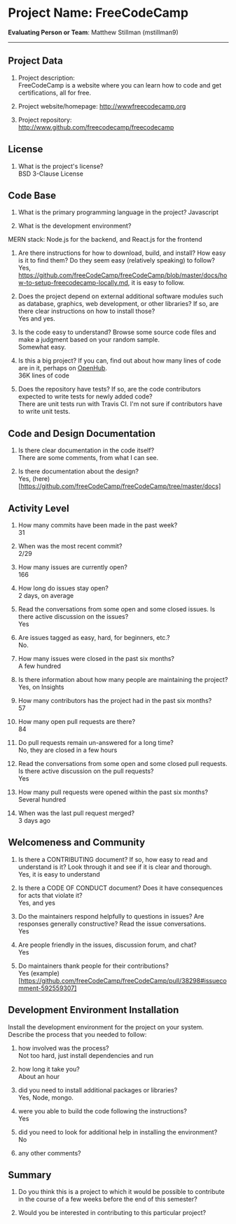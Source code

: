 # Project Name:  FreeCodeCamp



**Evaluating Person or Team**:
Matthew Stillman (mstillman9)

---

## Project Data

1. Project description: <br>
FreeCodeCamp is a website where you can learn how to code and get certifications, all for free. 

1. Project website/homepage: http://wwwfreecodecamp.org

1. Project repository: http://www.github.com/freecodecamp/freecodecamp



## License

1. What is the project's license? <br>
BSD 3-Clause License



## Code Base


1. What is the primary programming language in the project?
Javascript

1. What is the development environment? <br>

MERN stack: Node.js for the backend, and React.js for the frontend

1. Are there instructions for how to download, build, and install? How easy is it
to find them? Do they seem easy (relatively speaking) to follow? <br>
Yes, https://github.com/freeCodeCamp/freeCodeCamp/blob/master/docs/how-to-setup-freecodecamp-locally.md, it is easy to follow.

1. Does the project depend on external additional software modules such as
database,  graphics, web development, or other libraries? If so, are there clear instructions on how to install those? <br>
Yes and yes.

1. Is the code easy to understand? Browse some source code files and make
a judgment based on your random sample. <br>
Somewhat easy.

1. Is this a big project? If you can, find out about how many lines of code
are in it, perhaps on [OpenHub](https://www.openhub.net/). <br>
36K lines of code

1. Does the repository have tests? If so, are the code contributors expected to write tests for newly added code? <br>
There are unit tests run with Travis CI. I'm not sure if contributors have to write unit tests.



## Code and Design Documentation
1. Is there clear documentation in the code itself? <br>
There are some comments, from what I can see.

1. Is there documentation about the design?  <br>
Yes, (here)[https://github.com/freeCodeCamp/freeCodeCamp/tree/master/docs]


## Activity Level


1. How many commits have been made in the past week? <br> 31

1. When was the most recent commit? <br> 2/29

1. How many issues are currently open? <br> 166

1. How long do issues stay open? <br> 2 days, on average
	<!--
	Take the five closed issues (they can be most recently closed or a sample distributed over time) and look at when each was first reported.
	Compute the number of days that each was open and take the average.
	-->

1. Read the conversations from some open and some closed issues. Is there active discussion on the issues? <br> Yes

1. Are issues tagged as easy, hard, for beginners, etc.? <br> No.

1. How many issues were closed in the past six months? <br> A few hundred

1. Is there information about how many people are maintaining the project? <br> Yes, on Insights

1. How many contributors has the project had in the past six months? <br> 57

1. How many open pull requests are there? <br> 84

1. Do pull requests remain un-answered for a long time? <br> No, they are closed in a few hours
	<!--
	Look at the closed pull requests to see how long they stayed open.
	Take the five closed pull requests  (they can be most recently closed or a sample distributed over time) and look at when each was first created.
	Compute the number of days that each was open and take the average.
	-->

1. Read the conversations from some open and some closed pull requests.  Is there active discussion on the pull requests? <br> Yes

1. How many pull requests were opened within the past six months? <br> Several hundred

1. When was the last  pull request  merged? <br> 3 days ago

## Welcomeness and Community

1. Is there a CONTRIBUTING document? If so, how easy to read and understand is it?
Look through it and see if it is clear and thorough. <br>
Yes, it is easy to understand

1. Is there a CODE OF CONDUCT document? Does it have consequences for acts that
violate it? <br>
Yes, and yes

1. Do the maintainers respond helpfully to questions in issues?
Are responses generally constructive? Read the issue conversations. <br>
Yes

1. Are people friendly in the issues, discussion forum, and chat? <br>
Yes

1. Do maintainers thank people for their contributions? <br>
Yes (example)[https://github.com/freeCodeCamp/freeCodeCamp/pull/38298#issuecomment-592559307]

## Development Environment Installation

Install the development environment for the project on your system.
Describe the process that you needed to follow:

1. how involved was the process? <br> Not too hard, just install dependencies and run

1. how long it take you? <br> About an hour

1. did you need to install additional packages or libraries? <br> Yes, Node, mongo.

1. were you able to build the code following the instructions? <br> Yes

1. did you need to look for additional help in installing the environment? <br> No

1. any other comments? <br>




## Summary
1. Do you think  this is a project to which it would be possible to contribute
in the course of a few weeks before the end of this semester? <br>
	<!--
	Explain your position. Do NOT simply say 'yes or 'no'.
	-->

1. Would you be interested in contributing to this particular project? <br>
	<!--
	Explain why you would or would not be interested in contributing to this project. Do NOT simply say 'yes or 'no'.
	-->
